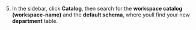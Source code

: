 5. In the sidebar, click **Catalog**, then search for the **workspace catalog (workspace-name)** and the **default schema**, where youll find your new **department** table.





  
